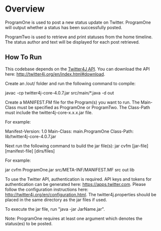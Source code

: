# Overview
ProgramOne is used to post a new status update on Twitter. ProgramOne will output whether a status has been successfully posted.

ProgramTwo is used to retrieve and print statuses from the home timeline. The status author and text will be displayed for each post retrieved.

## How To Run

This codebase depends on the [Twitter4J API](http://twitter4j.org/). You can download the API here: http://twitter4j.org/en/index.html#download. 

Create an /out/ folder and run the following command to compile:

javac -cp twitter4j-core-4.0.7.jar src/main/*.java -d out

Create a MANIFEST.FM file for the Program(s) you want to run. The Main-Class must be specified as ProgramOne or ProgramTwo. The Class-Path must include the twitter4j-core-x.x.x.jar file. 

For example:

Manifest-Version: 1.0
Main-Class: main.ProgramOne
Class-Path: lib/twitter4j-core-4.0.7.jar

Next run the following command to build the jar file(s):
jar cvfm [jar-file] [manifest-file] [dirs/files]

For example: 

jar cvfm ProgramOne.jar src/META-INF/MANIFEST.MF src out lib

To use the Twitter API, authentication is required.  API keys and tokens for authentication can be generated here: https://apps.twitter.com. Please follow the configuration instructions here: http://twitter4j.org/en/configuration.html. The twitter4j.properties should be placed in the same directory as the jar files if used.

To execute the jar file, run "java -jar JarName.jar". 

Note: ProgramOne requires at least one argument which denotes the status(es) to be posted. 

